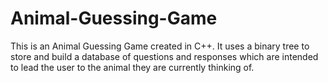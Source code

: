 # Animal-Guessing-Game
This is an Animal Guessing Game created in C++. It uses a binary tree to store and build a database of questions and responses which are intended to lead the user to the animal they are currently thinking of. 

